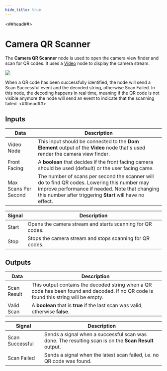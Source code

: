 ```yaml
---
hide_title: true
---
```


<##head##>

# Camera QR Scanner

The **Camera QR Scanner** node is used to open the camera view finder and scan for QR codes. It uses a [Video](/nodes/basic-elements/video) node to display the camera stream.

<div className="ndl-image-with-background l">

![](/library/modules/qr-scanner/nodes/camera-qr-scanner/camera-qr-scanner.png)

</div>
When a QR code has been successfully identified, the node will send a <span className="ndl-signal">Scan Successful</span> event and the decoded string, otherwise <span className="ndl-signal">Scan Failed</span>.
In this node, the decoding happens in real time, meaning if the QR code is not visible anymore the node will send an event to indicate that the scanning failed.
<##head##>

## Inputs

| Data                                                   | Description                                                                                                                                                                                                 |
| ------------------------------------------------------ | ----------------------------------------------------------------------------------------------------------------------------------------------------------------------------------------------------------- |
| <span className="ndl-data">Video Node</span>           | This input should be connected to the **Dom Element** output of the **Video** node that's used render the camera view finder.                                                                               |
| <span className="ndl-data">Front Facing</span>         | A **boolean** that decides if the front facing camera should be used (default) or the user facing came.                                                                                                     |
| <span className="ndl-data">Max Scans Per Second</span> | The number of scans per second the scanner will do to find QR codes. Lowering this number may improve performance if needed. Note that changing this number after triggering **Start** will have no effect. |

| Signal                                    | Description                                               |
| ----------------------------------------- | --------------------------------------------------------- |
| <span className="ndl-signal">Start</span> | Opens the camera stream and starts scanning for QR codes. |
| <span className="ndl-signal">Stop</span>  | Stops the camera stream and stops scanning for QR codes.  |

## Outputs

| Data                                          | Description                                                                                                                          |
| --------------------------------------------- | ------------------------------------------------------------------------------------------------------------------------------------ |
| <span className="ndl-data">Scan Result</span> | This output contains the decoded string when a QR code has been found and decoded. If no QR code is found this string will be empty. |
| <span className="ndl-data">Valid Scan</span>  | A **boolean** that is **true** if the last scan was valid, otherwise **false**.                                                      |

| Signal                                              | Description                                                                                          |
| --------------------------------------------------- | ---------------------------------------------------------------------------------------------------- |
| <span className="ndl-signal">Scan Successful</span> | Sends a signal when a successful scan was done. The resulting scan is on the **Scan Result** output. |
| <span className="ndl-signal">Scan Failed</span>     | Sends a signal when the latest scan failed, i.e. no QR code was found.                               |
